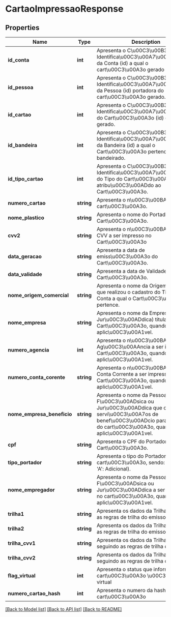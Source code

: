 # CartaoImpressaoResponse

## Properties
Name | Type | Description | Notes
------------ | ------------- | ------------- | -------------
**id_conta** | **int** | Apresenta o C\u00C3\u00B3digo de Identifica\u00C3\u00A7\u00C3\u00A3o da Conta (id) a qual o cart\u00C3\u00A3o gerado pertence. | [optional] 
**id_pessoa** | **int** | Apresenta o C\u00C3\u00B3digo de Identifica\u00C3\u00A7\u00C3\u00A3o da Pessoa (id) portadora do cart\u00C3\u00A3o gerado. | [optional] 
**id_cartao** | **int** | Apresenta o C\u00C3\u00B3digo de Identifica\u00C3\u00A7\u00C3\u00A3o do Cart\u00C3\u00A3o (id) que foi gerado. | [optional] 
**id_bandeira** | **int** | Apresenta o C\u00C3\u00B3digo de Identifica\u00C3\u00A7\u00C3\u00A3o da Bandeira (id) a qual o Cart\u00C3\u00A3o pertence, quando bandeirado. | [optional] 
**id_tipo_cartao** | **int** | Apresenta o C\u00C3\u00B3digo de Identifica\u00C3\u00A7\u00C3\u00A3o do Tipo do Cart\u00C3\u00A3o (id) atribu\u00C3\u00ADdo ao Cart\u00C3\u00A3o. | [optional] 
**numero_cartao** | **string** | Apresenta o n\u00C3\u00BAmero do cart\u00C3\u00A3o. | [optional] 
**nome_plastico** | **string** | Apresenta o nome do Portador do Cart\u00C3\u00A3o. | [optional] 
**cvv2** | **string** | Apresenta o n\u00C3\u00BAmero do CVV a ser impresso no Cart\u00C3\u00A3o | [optional] 
**data_geracao** | **string** | Apresenta a data de emiss\u00C3\u00A3o do Cart\u00C3\u00A3o. | [optional] 
**data_validade** | **string** | Apresenta a data de Validade do Cart\u00C3\u00A3o. | [optional] 
**nome_origem_comercial** | **string** | Apresenta o nome da Origem Comercial que realizou o cadastro do Titular da Conta a qual o Cart\u00C3\u00A3o pertence. | [optional] 
**nome_empresa** | **string** | Apresenta o nome da Empresa (Pessoa Jur\u00C3\u00ADdica) titular do Cart\u00C3\u00A3o, quando aplic\u00C3\u00A1vel. | [optional] 
**numero_agencia** | **int** | Apresenta o n\u00C3\u00BAmero da Ag\u00C3\u00AAncia a ser impresso no Cart\u00C3\u00A3o, quando aplic\u00C3\u00A1vel. | [optional] 
**numero_conta_corente** | **string** | Apresenta o n\u00C3\u00BAmero da Conta Corrente a ser impresso no Cart\u00C3\u00A3o, quando aplic\u00C3\u00A1vel. | [optional] 
**nome_empresa_beneficio** | **string** | Apresenta o nome da Pessoa F\u00C3\u00ADsica ou Jur\u00C3\u00ADdica que contratou servi\u00C3\u00A7os de benef\u00C3\u00ADcio para o portador do cart\u00C3\u00A3o, quando aplic\u00C3\u00A1vel. | [optional] 
**cpf** | **string** | Apresenta o CPF do Portador do Cart\u00C3\u00A3o. | [optional] 
**tipo_portador** | **string** | Apresenta o tipo do Portador do cart\u00C3\u00A3o, sendo: (&#39;T&#39;: Titular, &#39;A&#39;: Adicional). | [optional] 
**nome_empregador** | **string** | Apresenta o nome da Pessoa F\u00C3\u00ADsica ou Jur\u00C3\u00ADdica a ser impresso no cart\u00C3\u00A3o, quando aplic\u00C3\u00A1vel. | [optional] 
**trilha1** | **string** | Apresenta os dados da Trilha1, seguindo as regras de trilha do emissor. | [optional] 
**trilha2** | **string** | Apresenta os dados da Trilha2, seguindo as regras de trilha do emissor. | [optional] 
**trilha_cvv1** | **string** | Apresenta os dados da TrilhaCVV01, seguindo as regras de trilha do emissor. | [optional] 
**trilha_cvv2** | **string** | Apresenta os dados da TrilhaCVV02, seguindo as regras de trilha do emissor. | [optional] 
**flag_virtual** | **int** | Apresenta o status que informa se o cart\u00C3\u00A3o \u00C3\u00A9 virtual  | [optional] 
**numero_cartao_hash** | **int** | Apresenta o numero da hash do cart\u00C3\u00A3o  | [optional] 

[[Back to Model list]](../README.md#documentation-for-models) [[Back to API list]](../README.md#documentation-for-api-endpoints) [[Back to README]](../README.md)


